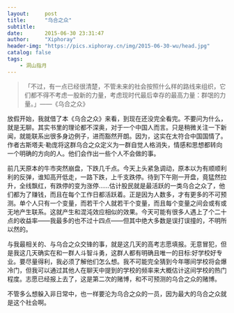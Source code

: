 ```yaml
---
layout:     post
title:      "乌合之众"
subtitle:   
date:       2015-06-30 23:31:47
author:     "Xiphoray"
header-img: "https://pics.xiphoray.cn/img/2015-06-30-wu/head.jpg"
catalog: false
tags:     
    - 洞山指月
---
```



>「不过，有一点已经很清楚，不管未来的社会按照什么样的路线来组织，它们都不得不考虑一股新的力量，考虑现时代最后幸存的最高力量：群氓的力量。」——《乌合之众》

放假开始，我就借了本《乌合之众》来看，到现在还没完全看完。不要问为什么，就是无聊。其实书里的理论都不深奥，对于一个中国人而言。只是稍微关注一下新闻，就能联系出很多身边例子，进而豁然开朗。因为，这实在太符合中国国情了。作者古斯塔夫·勒庞将这群乌合之众定义为一群自觉人格消失，情感和思想都转向一个明确的方向的人。他们会作出一些个人不会做的事。

前几天原本的牛市突然崩盘，下跌几千点。今天上头紧急调动，原本以为有顺顺利利的反弹，谁知高开低走，一路下跌，上千支跌停。待到下午刚一开盘，竟猛然拉升，全线飘红，有跌停的变为涨停……估计股民就是最活跃的一类乌合之众了，他们都为了赚钱，而且在每个工作日都活跃着。正是因为人数多，才有更多的不可预测。单个人只有一个变量，而若干个人就若干个变量，而且每个变量之间会或有或无地产生联系。这就产生和混沌效应相似的效果。今天可能有很多人遇上了个二十点的收益率——我最多的也不过十四点——但其中绝大多数是误打误撞的，不明所以然的。

与我最相关的、与乌合之众交锋的事，就是这几天的高考志愿填报。无意冒犯，但是我这几天确实在和一群人斗智斗勇，这群人都有明确且唯一的目标:好学校好专业。要尽量得利，我必须了解他们怎么想。我不可能完全猜到今年哪间学校将会爆冷门，但我可以通过其他人在聊天中提到的学校的频率来大概估计这间学校的热门程度。志愿已经报上去了，这是第二次的赌博，和不可预测的乌合之众的赌博。

不管多么想躲入非日常中，也一样要沦为乌合之众的一员，因为最大的乌合之众就是这个社会啊。


